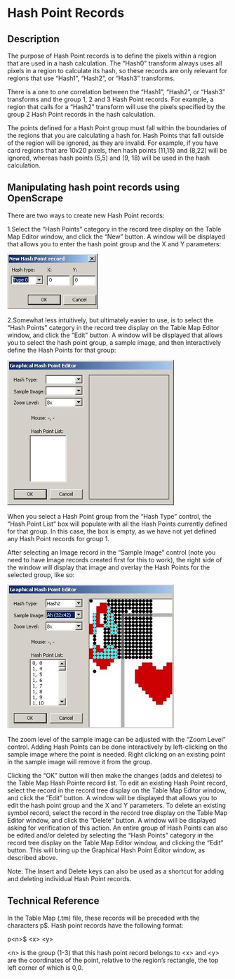 # Hash Point Records

## Description 

The purpose of Hash Point records is to define the pixels within a
region that are used in a hash calculation. The “Hash0” transform always
uses all pixels in a region to calculate its hash, so these records are
only relevant for regions that use “Hash1”, “Hash2”, or “Hash3”
transforms.

There is a one to one correlation between the “Hash1”, “Hash2”, or
“Hash3” transforms and the group 1, 2 and 3 Hash Point records. For
example, a region that calls for a “Hash2” transform will use the pixels
specified by the group 2 Hash Point records in the hash calculation.

The points defined for a Hash Point group must fall within the
boundaries of the regions that you are calculating a hash for. Hash
Points that fall outside of the region will be ignored, as they are
invalid. For example, if you have card regions that are 10x20 pixels,
then hash points (11,15) and (8,22) will be ignored, whereas hash points
(5,5) and (9, 18) will be used in the hash calculation.

## Manipulating hash point records using OpenScrape

There are two ways to create new Hash Point records:

1.Select the “Hash Points” category in the record tree display on the
Table Map Editor window, and click the “New” button. A window will be
displayed that allows you to enter the hash point group and the X and Y
parameters:

![image](images/os_editor_new_hashpoint.jpg)

2.Somewhat less intuitively, but ultimately easier to use, is to select
the “Hash Points” category in the record tree display on the Table Map
Editor window, and click the “Edit” button. A window will be displayed
that allows you to select the hash point group, a sample image, and then
interactively define the Hash Points for that group:

![image](images/os_editor_graphical_hashpoint_editor_empty.jpg)

When you select a Hash Point group from the “Hash Type” control, the
“Hash Point List” box will populate with all the Hash Points currently
defined for that group. In this case, the box is empty, as we have not
yet defined any Hash Point records for group 1.

After selecting an Image record in the “Sample Image” control (note you
need to have Image records created first for this to work), the right
side of the window will display that image and overlay the Hash Points
for the selected group, like so:

![image](images/os_editor_graphical_hashpoint_editor.jpg)

The zoom level of the sample image can be adjusted with the “Zoom Level”
control. Adding Hash Points can be done interactively by left-clicking
on the sample image where the point is needed. Right clicking on an
existing point in the sample image will remove it from the group.

Clicking the “OK” button will then make the changes (adds and deletes)
to the Table Map Hash Pointe record list. To edit an existing Hash Point
record, select the record in the record tree display on the Table Map
Editor window, and click the “Edit” button. A window will be displayed
that allows you to edit the hash point group and the X and Y parameters.
To delete an existing symbol record, select the record in the record
tree display on the Table Map Editor window, and click the “Delete”
button. A window will be displayed asking for verification of this
action. An entire group of Hash Points can also be edited and/or deleted
by selecting the “Hash Points” category in the record tree display on
the Table Map Editor window, and clicking the “Edit” button. This will
bring up the Graphical Hash Point Editor window, as described above.

Note: The Insert and Delete keys can also be used as a shortcut for
adding and deleting individual Hash Point records.

## Technical Reference 

In the Table Map (.tm) file, these records will be preceded with the
characters p\$. Hash point records have the following format:

p\<n\>\$ \<x\> \<y\>

\<n\> is the group (1-3) that this hash point record belongs to \<x\>
and \<y\> are the coordinates of the point, relative to the region’s
rectangle, the top left corner of which is 0,0.

# 
